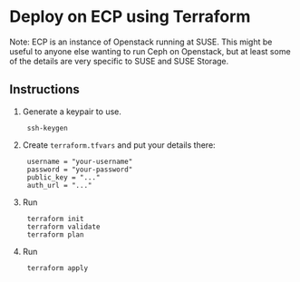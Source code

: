# Deploy on ECP using Terraform

Note: ECP is an instance of Openstack running at
SUSE. This might be useful to anyone else wanting
to run Ceph on Openstack, but at least some of the
details are very specific to SUSE and SUSE Storage.

## Instructions

1. Generate a keypair to use.

        ssh-keygen

2. Create `terraform.tfvars` and put your details there:

        username = "your-username"
        password = "your-password"
        public_key = "..."
        auth_url = "..."

3. Run

        terraform init
        terraform validate
        terraform plan

4. Run

        terraform apply


